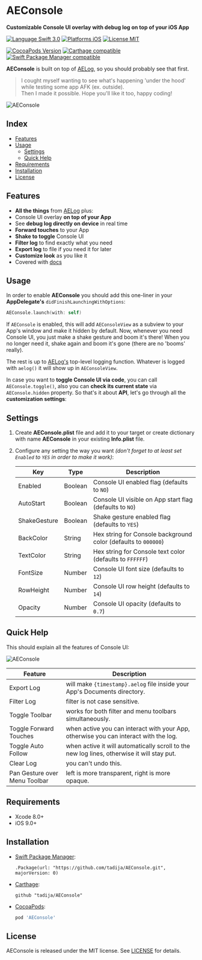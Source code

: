 # AEConsole
**Customizable Console UI overlay with debug log on top of your iOS App**

[![Language Swift 3.0](https://img.shields.io/badge/Language-Swift%203.0-orange.svg?style=flat)](https://swift.org)
[![Platforms iOS](https://img.shields.io/badge/Platforms-iOS-lightgray.svg?style=flat)](http://www.apple.com)
[![License MIT](https://img.shields.io/badge/License-MIT-lightgrey.svg?style=flat)](https://github.com/tadija/AELog/blob/master/LICENSE)

[![CocoaPods Version](https://img.shields.io/cocoapods/v/AEConsole.svg?style=flat)](https://cocoapods.org/pods/AEConsole)
[![Carthage compatible](https://img.shields.io/badge/Carthage-compatible-brightgreen.svg?style=flat)](https://github.com/Carthage/Carthage)
[![Swift Package Manager compatible](https://img.shields.io/badge/Swift%20Package%20Manager-compatible-brightgreen.svg)](https://github.com/apple/swift-package-manager)

**AEConsole** is built on top of [AELog](https://github.com/tadija/AELog), so you should probably see that first.
> I cought myself wanting to see what's happening 'under the hood' while testing some app AFK (ex. outside).  
> Then I made it possible. Hope you'll like it too, happy coding!

![AEConsole](http://tadija.net/projects/AEConsole/AEConsole.png)

## Index
- [Features](#features)
- [Usage](#usage)
	- [Settings](#settings)
	- [Quick Help](#quick-help)
- [Requirements](#requirements)
- [Installation](#installation)
- [License](#license)

## Features
- **All the things** from [AELog](https://github.com/tadija/AELog) plus:
- Console UI overlay **on top of your App**
- See **debug log directly on device** in real time
- **Forward touches** to your App
- **Shake to toggle** Console UI
- **Filter log** to find exactly what you need
- **Export log** to file if you need it for later
- **Customize look** as you like it
- Covered with [docs](http://cocoadocs.org/docsets/AEConsole)

## Usage

In order to enable **AEConsole** you should add this one-liner in your **AppDelegate's** `didFinishLaunchingWithOptions`:

```swift
AEConsole.launch(with: self)
```

If `AEConsole` is enabled, this will add `AEConsoleView` as a subview to your App's window and make it hidden by default.
Now, whenever you need Console UI, you just make a shake gesture and boom it's there! When you no longer need it, shake again and boom it's gone (there are no 'booms' really).

The rest is up to [AELog's](https://github.com/tadija/AELog) top-level logging function. Whatever is logged with `aelog()` it will show up in `AEConsoleView`.

In case you want to **toggle Console UI via code**, you can call `AEConsole.toggle()`, also you can **check its current state** via `AEConsole.hidden` property. So that's it about **API**, let's go through all the **customization settings**:

## Settings

1. Create **AEConsole.plist** file and add it to your target or create dictionary with name **AEConsole** in your existing **Info.plist** file.
2. Configure any setting the way you want *(don't forget to at least set `Enabled` to `YES` in order to make it work)*:

	Key | Type | Description
	------------ | ------------- | -------------
	Enabled | Boolean | Console UI enabled flag (defaults to `NO`)
	AutoStart | Boolean | Console UI visible on App start flag (defaults to `NO`)
	ShakeGesture | Boolean | Shake gesture enabled flag (defaults to `YES`)
	BackColor | String | Hex string for Console background color (defaults to `000000`)
	TextColor | String | Hex string for Console text color (defaults to `FFFFFF`)
	FontSize | Number | Console UI font size (defaults to `12`)
	RowHeight | Number | Console UI row height (defaults to `14`)
	Opacity | Number | Console UI opacity (defaults to `0.7`)

## Quick Help

This should explain all the features of Console UI:

![AEConsole](http://tadija.net/projects/AEConsole/AEConsole-QuickHelp.png)

Feature | Description
------------ | -------------
Export Log | will make `{timestamp}.aelog` file inside your App's Documents directory.
Filter Log | filter is not case sensitive.
Toggle Toolbar | works for both filter and menu toolbars simultaneously.
Toggle Forward Touches | when active you can interact with your App, otherwise you can interact with the log.
Toggle Auto Follow | when active it will automatically scroll to the new log lines, otherwise it will stay put.
Clear Log | you can't undo this.
Pan Gesture over Menu Toolbar | left is more transparent, right is more opaque.
	
## Requirements
- Xcode 8.0+
- iOS 9.0+

## Installation

- [Swift Package Manager](https://swift.org/package-manager/):

    ```
    .Package(url: "https://github.com/tadija/AEConsole.git", majorVersion: 0)
    ```
  
- [Carthage](https://github.com/Carthage/Carthage):

	```ogdl
	github "tadija/AEConsole"
	```
	
- [CocoaPods](http://cocoapods.org/):

	```ruby
	pod 'AEConsole'
	```

## License
AEConsole is released under the MIT license. See [LICENSE](LICENSE) for details.
